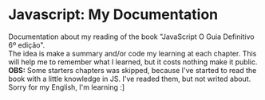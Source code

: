 # Javascript: My Documentation
 Documentation about my reading of the book "JavaScript O Guia Definitivo 6º edição".  
 The idea is make a summary and/or code my learning at each chapter. This will help me to remember what I learned, but it costs nothing make it public.  
 **OBS:** Some starters chapters was skipped, because I've started to read the book with a little knowledge in JS. I've readed them, but not writed about.
 Sorry for my English, I'm learning :]
